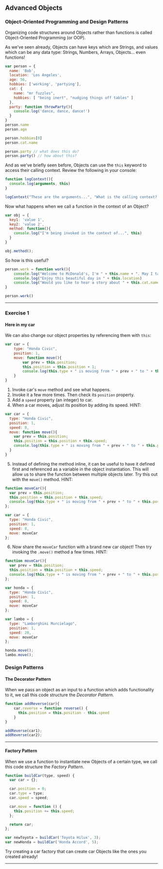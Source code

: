 ## Advanced Objects
### Object-Oriented Programming and Design Patterns

Organizing code structures around Objects rather than functions is called Object-Oriented Programming (or OOP).

As we've seen already, Objects can have keys which are Strings, and values which can be any data type: Strings, Numbers, Arrays, Objects... even functions!

```javascript
var person = {
  name: 'Bob',
  location: 'Los Angeles',
  age: 56,
  hobbies: ['working', 'partying'],
  cat: {
    name: "mr fuzzles",
    hobbies: [ "being inert", "nudging things off tables" ]
  },
  party: function throwParty(){
    console.log('dance, dance, dance!')
  }
}
person.name
person.age

person.hobbies[0]
person.cat.name

person.party // what does this do?
person.party() // how about this?
```

And as we've briefly seen before, Objects can use the `this` keyword to access their calling context. Review the following in your console:

```javascript
function logContext(){
  console.log(arguments, this)
}

logContext("These are the arguments...", "What is the calling context? -->")
```

Now what happens when we call a function in the context of an Object?

```javascript
var obj = {
  key1: 'value 1',
  key2: 'value 2',
  method: function(){
    console.log("I'm being invoked in the context of...", this)
  }
}

obj.method();
```

So how is this useful?

```javascript
person.work = function work(){
    console.log("Welcome to McDonald's, I'm " + this.name + ". May I take your order?")
    console.log("Enjoy this beautiful day in " + this.location)
    console.log("Would you like to hear a story about " + this.cat.name + " and his " + this.cat.hobbies[1])
}

person.work()
```

---

### Exercise 1
#### Here in my car

We can also change our object properties by referencing them with `this`:

```javascript
var car = {
    type: "Honda Civic",
    position: 1,
    move: function move(){
        var prev = this.position;
        this.position = this.position + 1;
        console.log(this.type + " is moving from " + prev + " to " + this.position);
    }
}
```

1. Invoke car's `move` method and see what happens.
2. Invoke it a few more times. Then check its `position` property.
3. Add a `speed` property (an integer) to car.
4. When a car moves, adjust its position by adding its speed. HINT:
  ```javascript
  var car = {
    type: "Honda Civic",
    position: 1,
    speed: 8,
    move: function move(){
      var prev = this.position;
      this.position = this.position + this.speed;
      console.log(this.type + " is moving from " + prev + " to " + this.position);
    }
  }
  ```
5. Instead of defining the method inline, it can be useful to have it defined first and referenced as a variable in the object instantiation. This will allow us to share the function between multiple objects later. Try this out with the `move()` method. HINT:
  ```javascript
function moveCar(){
    var prev = this.position;
    this.position = this.position + this.speed;
    console.log(this.type + " is moving from " + prev + " to " + this.position);
  };

  var car = {
    type: "Honda Civic",
    position: 1,
    speed: 8,
    move: moveCar
  };
  ```
6. Now share the `moveCar` function with a brand new car object! Then try invoking the `.move()` method a few times. HINT:
  ```javascript
function moveCar(){
    var prev = this.position;
    this.position = this.position + this.speed;
    console.log(this.type + " is moving from " + prev + " to " + this.position);
  };

  var honda = {
    type: "Honda Civic",
    position: 1,
    speed: 8,
    move: moveCar
  };

  var lambo = {
    type: "Lamborghini Murcielago",
    position: 1,
    speed: 20,
    move: moveCar
  };

  honda.move();
  lambo.move();
  ```

### Design Patterns
#### The Decorator Pattern

When we pass an object as an input to a function which adds functionality to it, we call this code structure the _Decorator Pattern_.

```javascript
function addReverse(car){
    car.reverse = function reverse() {
      this.position = this.position - this.speed
    }
}

addReverse(car1);
addReverse(car2);
```
---

#### Factory Pattern

When we use a function to instantiate new Objects of a certain type, we call this code structure the _Factory Pattern_.

```javascript
function buildCar(type, speed) {
  var car = {};

  car.position = 0;
  car.type = type;
  car.speed = speed;

  car.move = function () {
    this.position += this.speed;
  };

  return car;
};

var newToyota = buildCar('Toyota Hilux', 3);
var newHonda = buildCar('Honda Accord', 5);
```

Try creating a car factory that can create car Objects like the ones you created already!

---
